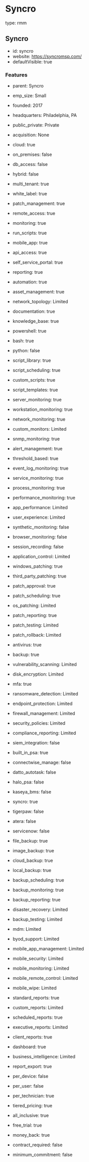 # Syncro
type: rmm

## Syncro
- id: syncro
- website: https://syncromsp.com/
- defaultVisible: true

### Features
- parent: Syncro
- emp_size: Small
- founded: 2017
- headquarters: Philadelphia, PA
- public_private: Private
- acquisition: None

- cloud: true
- on_premises: false
- db_access: false
- hybrid: false
- multi_tenant: true
- white_label: true

- patch_management: true
- remote_access: true
- monitoring: true
- run_scripts: true
- mobile_app: true
- api_access: true
- self_service_portal: true
- reporting: true
- automation: true
- asset_management: true
- network_topology: Limited
- documentation: true
- knowledge_base: true

- powershell: true
- bash: true
- python: false
- script_library: true
- script_scheduling: true
- custom_scripts: true
- script_templates: true

- server_monitoring: true
- workstation_monitoring: true
- network_monitoring: true
- custom_monitors: Limited
- snmp_monitoring: true
- alert_management: true
- threshold_based: true
- event_log_monitoring: true
- service_monitoring: true
- process_monitoring: true
- performance_monitoring: true

- app_performance: Limited
- user_experience: Limited
- synthetic_monitoring: false
- browser_monitoring: false
- session_recording: false
- application_control: Limited

- windows_patching: true
- third_party_patching: true
- patch_approval: true
- patch_scheduling: true
- os_patching: Limited
- patch_reporting: true
- patch_testing: Limited
- patch_rollback: Limited

- antivirus: true
- backup: true
- vulnerability_scanning: Limited
- disk_encryption: Limited
- mfa: true
- ransomware_detection: Limited
- endpoint_protection: Limited
- firewall_management: Limited
- security_policies: Limited
- compliance_reporting: Limited
- siem_integration: false

- built_in_psa: true
- connectwise_manage: false
- datto_autotask: false
- halo_psa: false
- kaseya_bms: false
- syncro: true
- tigerpaw: false
- atera: false
- servicenow: false

- file_backup: true
- image_backup: true
- cloud_backup: true
- local_backup: true
- backup_scheduling: true
- backup_monitoring: true
- backup_reporting: true
- disaster_recovery: Limited
- backup_testing: Limited

- mdm: Limited
- byod_support: Limited
- mobile_app_management: Limited
- mobile_security: Limited
- mobile_monitoring: Limited
- mobile_remote_control: Limited
- mobile_wipe: Limited

- standard_reports: true
- custom_reports: Limited
- scheduled_reports: true
- executive_reports: Limited
- client_reports: true
- dashboard: true
- business_intelligence: Limited
- report_export: true

- per_device: false
- per_user: false
- per_technician: true
- tiered_pricing: true
- all_inclusive: true
- free_trial: true
- money_back: true
- contract_required: false
- minimum_commitment: false 